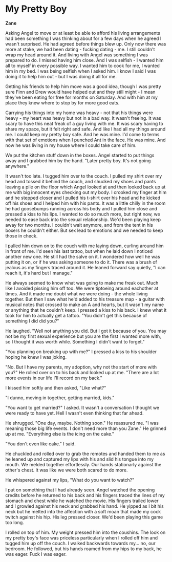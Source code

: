 # My Pretty Boy

**Zane**

Asking Angel to move or at least be able to afford his living arrangements had been something I was thinking about for a few days when he agreed I wasn't surprised.  He had agreed before things blew up.  Only now there was more at stake, we had been dating - fucking dating - me.  I still couldn't wrap my head around it.  And living with Angel was something I was prepared to do.  I missed having him close.  And I was selfish - I wanted him all to myself in every possible way.  I wanted him to cook for me, I wanted him in my bed.  I was being selfish when I asked him.  I know I said I was doing it to help him out - but I was doing it all for me.

Getting his friends to help him move was a good idea, though I was pretty sure Finn and Drew would have helped out and they still might - I mean they've been eating for free for months on Saturday.  And with him at my place they knew where to stop by for more good eats.

Carrying his things into my home was heavy - not that his things were heavy - my heart was heavy but not in a bad way.  It wasn't freeing.  It was scary to have this neat freak of a guy living with me.  It was scary having to share my space, but it felt right and safe.  And like I had all my things around me.  I could keep my pretty boy safe.  And he was mine.  I'd come to terms with that set of emotions when I punched Ant in the face.  He was mine.  And now he was living in my house where I could take care of him.

We put the kitchen stuff down in the boxes.  Angel started to put things away and I grabbed him by the hand.  "Later pretty boy.  It's not going anywhere."

It wasn't too late.  I tugged him over to the couch.  I pulled my shirt over my head and tossed it behind the couch, and shucked my shoes and pants leaving a pile on the floor which Angel looked at and then looked back up at me with big innocent eyes checking out my body.  I crooked my finger at him and he stepped closer and I pulled his t-shirt over his head and he kicked off his shoes and I helped him with his pants.  It was a little chilly in the room he had goosebumps running across his body and I pulled him close and pressed a kiss to his lips.  I wanted to do so much more, but right now, we needed to ease back into the sexual relationship.  We'd been playing keep away for two months.  I couldn't wait anymore, and from the tent in his boxers he couldn't either.  But sex lead to emotions and we needed to keep those in check.

I pulled him down on to the couch with me laying down, curling around him in front of me.  I'd seen his last tattoo, but when he laid down I noticed another new one.  He still had the salve on it.  I wondered how well he was putting it on, or if he was asking someone to do it.  There was a brush of jealous as my fingers traced around it.  He leaned forward say quietly, "I can reach it, it's hard but I manage."

He always seemed to know what was going to make me freak out.  Much like I avoided pissing him off too.  We were tiptoeing around eachother at times.  And it made me doubt what we were doing - the whole living together.  But then I saw what he'd added to his treasure map - a guitar with musical notes that crossed to make an A and hearts, but it wasn't my name or anything that he couldn't keep.  I pressed a kiss to his back.  I knew what it took for him to actually get a tattoo.  "You didn't get this because of something I did did you?"

He laughed.  "Well not anything you did.  But I got it because of you.  You may not be my first sexual experience but you are the first I wanted more with, so I thought it was worth while. Something I didn't want to forget."

"You planning on breaking up with me?"  I pressed a kiss to his shoulder hoping he knew I was joking.

"No.  But I have my parents, my adoption, why not the start of more with you?"  He rolled over on to his back and looked up at me.  "There are a lot more events in our life I'll record on my back."

I kissed him softly and then asked, "Like what?"

"I dunno, moving in together, getting married, kids."

"You want to get married?"  I asked.  It wasn't a conversation I thought we were ready to have yet.  Hell I wasn't even thinking that far ahead.

He shrugged. "One day, maybe.  Nothing soon."  He reassured me.  "I was meaning those big life events.  I don't need more than you Zane."  He grinned up at me.  "Everything else is the icing on the cake."

"You don't even like cake."  I said.

He chuckled and rolled over to grab the remotes and handed them to me as he leaned up and captured my lips with his and slid his tongue into my mouth.  We melded together effortlessly.  Our hands stationarly against the other's chest.  It was like we were both scared to do more.

He whispered against my lips, "What do you want to watch?"

I put on something that I had already seen.  Angel watched the opening credits before he returned to his back and his fingers traced the lines of my stomach and chest while he watched the movie.  His fingers trailed lower and I growled against his neck and grabbed his hand.  He yipped as I bit his neck but he melted into the affection with a soft moan that made my cock twitch against his hip.  His leg pressed closer.  We'd been playing this game too long.

I rolled on top of him.  My weight pressed him into the coushins.  The look on my pretty boy's face was priceless particularly when I rolled off him and tugged him up off the couch.  I walked backwards towards my... no, our bedroom. He followed, but his hands roamed from my hips to my back, he was eager.  Fuck I was eager.

